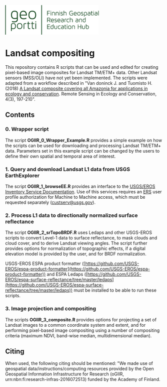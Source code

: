 <img src="https://github.com/geoportti/Logos/blob/master/geoportti_logo_300px.png">

# Landsat compositing

This repository contains R scripts that can be used and edited for creating pixel-based image composites for Landsat TM/ETM+ data. Other Landsat sensors (MSS/OLI) have not yet been implemented. The scripts were adapted from a workflow described in "Van doninck J. and Tuomisto H. (2018) [A Landsat composite covering all Amazonia for applications in ecology and conservation]( https://doi.org/10.1002/rse2.77). Remote Sensing in Ecology and Conservation, 4(3), 197-210". 

## Contents

### 0. Wrapper script

The script **OGIIR_0_Wrapper_Example.R** provides a simple example on how the scripts can be used for downloading and processing Landsat TM/ETM+ data. Parameters set in this example script can be changed by the users to define their own spatial and temporal area of interest.

### 1. Query and download Landsat L1 data from USGS EarthExplorer
 
The script **OGIIR_1_browseEE.R** provides an interface to the [USGS/EROS Inventory Service Documentation](https://earthexplorer.usgs.gov/inventory/). Use of this services requires an [ERS](https://ers.cr.usgs.gov/login/) user profile authorization for Machine to Machine access, which must be requested separately ([custserv@usgs.gov](mailto:custserv@usgs.gov)).

### 2. Process L1 data to directionally normalized surface reflectance

The script **OGIIR_2_srTopoBRDF.R** uses Ledaps and other USGS-EROS scripts to convert Level-1 data to surface reflectance, to mask clouds and cloud cover, and to derive Landsat viewing angles. The script further provides options for normalization of topographic effects, if a digital elevation model is provided by the user, and for BRDF normalization.  

USGS-EROS ESPA product formatter ([https://github.com/USGS-EROS/espa-product-formatter](https://github.com/USGS-EROS/espa-product-formatter)) and ESPA Ledaps ([https://github.com/USGS-EROS/espa-surface-reflectance/tree/master/ledaps](https://github.com/USGS-EROS/espa-surface-reflectance/tree/master/ledaps)) must be installed to be able to run these scripts. 

### 3. Image projection and compositing

The scripts **OGIIR_3_composite.R** provides options for projecting a set of Landsat images to a common coordinate system and extent, and for performing pixel-based image compositing using a number of compositing criteria (maximum NDVI, band-wise median, multidimensional median).

## Citing
When used, the following citing should be mentioned: "We made use of geospatial data/instructions/computing resources provided by the Open Geospatial Information Infrastructure for Research (oGIIR, urn:nbn:fi:research-infras-2016072513) funded by the Academy of Finland.
